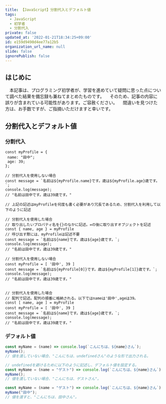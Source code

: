 ```yaml
---
title: 【JavaScript】分割代入とデフォルト値
tags:
  - JavaScript
  - 初学者
  - 分割代入
private: false
updated_at: '2022-01-21T18:34:25+09:00'
id: e159d9490d4ee77a12b5
organization_url_name: null
slide: false
ignorePublish: false
---
```

## はじめに
　本記事は、プログラミング初学者が、学習を進めていて疑問に思った点について調べた結果を備忘録も兼ねてまとめたものです。
　そのため、記事の内容に誤りが含まれている可能性があります。ご容赦ください。
　間違いを見つけた方は、お手数ですが、ご指摘いただけますと幸いです。

## 分割代入とデフォルト値

### 分割代入

```js:オブジェクトの場合
const myProfile = {
 name: "田中";
 age: 39;
};

// 分割代入を使用しない場合
const message = `名前は${myProfile.name}です。歳は${myProfile.age}歳です。`;
console.log(message);
// "名前は田中です。歳は39歳です。"

// 上記の記述はmyProfileを何度も書く必要があり冗長であるため、分割代入を利用して以下のように記述

// 分割代入を使用した場合
// 取り出したいプロパティ名を{}のなかに記述。=の後に取り出すオブジェクトを記述
const { name, age } = myProfile
// 呼び出す際には、myProfileは記述不要
const message = `名前は${name}です。歳は${age}歳です。`;
console.log(message);
// "名前は田中です。歳は39歳です。"
```


```js:配列の場合
// 分割代入を使用しない場合
const myProfile = [ '田中', 39 ]
const message = `名前は${myProfile[0]}です。歳は${myProfile[1]}歳です。`;
console.log(message);
// "名前は田中です。歳は39歳です。"


// 分割代入を使用した場合
// 配列で記述。配列の順番に格納される。以下ではnameは'田中',ageは39。
const [ name, age ] = myProfile
const myProfile = [ '田中', 39 ]
const message = `名前は${name}です。歳は${age}歳です。`;
console.log(message);
// "名前は田中です。歳は39歳です。"

```

### デフォルト値

```.js
const myName = (name) => console.log(`こんにちは、${name}さん`);
myName();
// 値を渡していない場合、"こんにちは、undefinedさん"のような形で出力される。

// undefinedを避けるために以下のように記述し、デフォルト値を設定する。
const myName = (name = "ゲスト") => console.log(`こんにちは、${name}さん`);
myName();
// 値を渡していない場合、"こんにちは、ゲストさん"。

const myName = (name = "ゲスト") => console.log(`こんにちは、${name}さん`);
myName("田中");
// 値を渡すと、"こんにちは、田中さん"。

```
